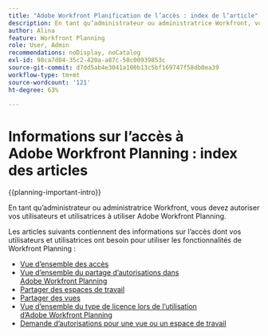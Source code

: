 ```yaml
---
title: "Adobe Workfront Planification de l’accès : index de l’article"
description: En tant qu’administrateur ou administratrice Workfront, vous devez autoriser vos utilisateurs et utilisatrices à utiliser Adobe Workfront Planning. Les articles suivants contiennent des informations sur les accès dont vos utilisateurs ont besoin pour utiliser Workfront Planning, ainsi que sur la manière de demander et d’accorder des autorisations lorsque les utilisateurs n’y ont pas accès.
author: Alina
feature: Workfront Planning
role: User, Admin
recommendations: noDisplay, noCatalog
exl-id: 98ca7d04-35c2-420a-a87c-50c00939853c
source-git-commit: d7dd5ab4e3041a100b13c5bf169747f58db0ea39
workflow-type: tm+mt
source-wordcount: '121'
ht-degree: 63%

---
```



# Informations sur l’accès à Adobe Workfront Planning : index des articles

{{planning-important-intro}}

En tant qu’administrateur ou administratrice Workfront, vous devez autoriser vos utilisateurs et utilisatrices à utiliser Adobe Workfront Planning.


Les articles suivants contiennent des informations sur l’accès dont vos utilisateurs et utilisatrices ont besoin pour utiliser les fonctionnalités de Workfront Planning :

* [Vue d’ensemble des accès](/help/quicksilver/planning/access/access-overview.md)
* [Vue d’ensemble du partage d’autorisations dans Adobe Workfront Planning](/help/quicksilver/planning/access/sharing-permissions-overview.md)
* [Partager des espaces de travail](/help/quicksilver/planning/access/share-workspaces.md)
* [Partager des vues](/help/quicksilver/planning/access/share-views.md)
* [Vue d’ensemble du type de licence lors de l’utilisation d’Adobe Workfront Planning](/help/quicksilver/planning/access/license-type-overview.md)
* [Demande d’autorisations pour une vue ou un espace de travail](/help/quicksilver/planning/access/request-permissions.md)


